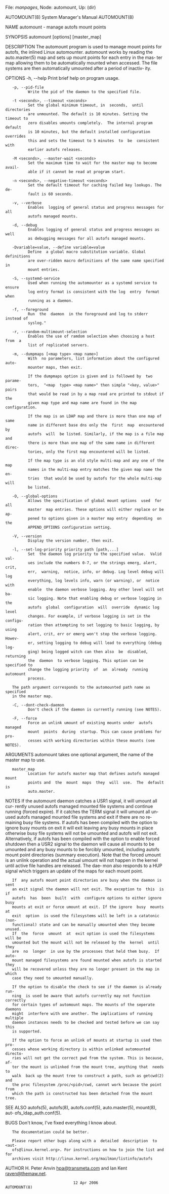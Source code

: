 File: *manpages*,  Node: automount,  Up: (dir)

AUTOMOUNT(8)                System Manager's Manual               AUTOMOUNT(8)



NAME
       automount - manage autofs mount points

SYNOPSIS
       automount [options] [master_map]

DESCRIPTION
       The  automount  program  is used to manage mount points for autofs, the
       inlined  Linux   automounter.    automount   works   by   reading   the
       auto.master(5)  map and sets up mount points for each entry in the mas‐
       ter map allowing them to be automatically mounted  when  accessed.  The
       file systems are then automatically umounted after a period of inactiv‐
       ity.

OPTIONS
       -h, --help
              Print brief help on program usage.

       -p, --pid-file
              Write the pid of the daemon to the specified file.

       -t <seconds>, --timeout <seconds>
              Set the global minimum timeout, in  seconds,  until  directories
              are unmounted. The default is 10 minutes. Setting the timeout to
              zero disables umounts completely.  The internal program  default
              is 10 minutes, but the default installed configuration overrides
              this and sets the timeout to 5 minutes  to  be  consistent  with
              earlier autofs releases.

       -M <seconds>, --master-wait <seconds>
              Set the maximum time to wait for the master map to become avail‐
              able if it cannot be read at program start.

       -n <seconds>, --negative-timeout <seconds>
              Set the default timeout for caching failed key lookups. The  de‐
              fault is 60 seconds.

       -v, --verbose
              Enables  logging of general status and progress messages for all
              autofs managed mounts.

       -d, --debug
              Enables logging of general status and progress messages as  well
              as debugging messages for all autofs managed mounts.

       -Dvariable=value, --define variable=value
              Define  a global macro substitution variable. Global definitions
              are over-ridden macro definitions of the same name specified  in
              mount entries.

       -S, --systemd-service
              Used when running the automounter as a systemd service to ensure
              log entry format is consistent with the log  entry  format  when
              running as a daemon.

       -f, --foreground
              Run  the  daemon  in the foreground and log to stderr instead of
              syslog."

       -r, --random-multimount-selection
              Enables the use of ramdom selection when choosing a host from  a
              list of replicated servers.

       -m, --dumpmaps [<map type> <map name>]
              With  no parameters, list information about the configured auto‐
              mounter maps, then exit.

              If the dumpmaps option is given and is followed by  two  parame‐
              ters,  "<map  type> <map name>" then simple "<key, value>" pairs
              that would be read in by a map read are printed to stdout if the
              given map type and map name are found in the map configuration.

              If the map is an LDAP map and there is more than one map of same
              name in different base dns only the  first  map  encountered  by
              autofs  will  be listed. Similarly, if the map is a file map and
              there is more than one map of the same name in different  direc‐
              tories, only the first map encountered will be listed.

              If the map type is an old style multi-map and any one of the map
              names in the multi-map entry matches the given map name the  en‐
              tries  that would be used by autofs for the whole multi-map will
              be listed.

       -O, --global-options
              Allows the specification of global mount options  used  for  all
              master  map entries. These options will either replace or be ap‐
              pened to options given in a master map entry  depending  on  the
              APPEND_OPTIONS configuration setting.

       -V, --version
              Display the version number, then exit.

       -l, --set-log-priority priority path [path,...]
              Set  the daemon log priority to the specified value.  Valid val‐
              ues include the numbers 0-7, or the strings emerg, alert,  crit,
              err,  warning,  notice, info, or debug. Log level debug will log
              everything, log levels info, warn (or warning), or  notice  with
              enable  the daemon verbose logging. Any other level will set ba‐
              sic logging. Note that enabling debug or verbose logging in  the
              autofs  global  configuration  will  override  dynamic log level
              changes. For example, if verbose logging is set in the  configu‐
              ration then attempting to set logging to basic logging, by using
              alert, crit, err or emerg won't stop the verbose logging. Howev‐
              er, setting logging to debug will lead to everything (debug log‐
              ging) being logged witch can then also  be  disabled,  returning
              the  daemon  to verbose logging. This option can be specified to
              change the logging priority  of  an  already  running  automount
              process.

       The path argument corresponds to the automounted path name as specified
       in the master map.

       -C, --dont-check-daemon
              Don't check if the daemon is currently running (see NOTES).

       -F, --force
              Force an unlink umount of existing mounts under  autofs  managed
              mount  points  during  startup. This can cause problems for pro‐
              cesses with working directories within these mounts (see NOTES).

ARGUMENTS
       automount takes one optional argument, the name of the  master  map  to
       use.

       master_map
              Location for autofs master map that defines autofs managed mount
              points and  the  mount  maps  they  will  use.  The  default  is
              auto.master.

NOTES
       If  the automount daemon catches a USR1 signal, it will umount all cur‐
       rently unused autofs managed mounted file systems and continue  running
       (forced  expire).  If it catches the TERM signal it will umount all un‐
       used autofs managed mounted file systems and exit if there are  no  re‐
       maining  busy file systems. If autofs has been compiled with the option
       to ignore busy mounts on exit it will exit leaving any busy  mounts  in
       place  otherwise busy file systems will not be umounted and autofs will
       not exit.  Alternatively, if autofs has been compiled with  the  option
       to  enable  forced shutdown then a USR2 signal to the daemon will cause
       all mounts to be umounted and any busy mounts to be forcibly  umounted,
       including autofs mount point directories (summary execution). Note that
       the forced umount is an unlink operation and the actual umount will not
       happen  in the kernel until active file handles are released.  The dae‐
       mon also responds to a HUP signal which triggers an update of the  maps
       for each mount point.

       If  any autofs mount point directories are busy when the daemon is sent
       an exit signal the daemon will not exit. The exception to  this  is  if
       autofs  has  been  built  with  configure options to either ignore busy
       mounts at exit or force umount at exit. If the ignore  busy  mounts  at
       exit  option  is used the filesystems will be left in a catatonic (non-
       functional) state and can be manually umounted when they become unused.
       If  the  force  umount  at  exit option is used the filesystems will be
       umounted but the mount will not be released by the  kernel  until  they
       are  no  longer  in use by the processes that held them busy.  If auto‐
       mount managed filesystems are found mounted when autofs is started they
       will be recovered unless they are no longer present in the map in which
       case they need to umounted manually.

       If the option to disable the check to see if the daemon is already run‐
       ning  is used be aware that autofs currently may not function correctly
       for certain types of automount maps. The mounts of the seperate daemons
       might  interfere with one another. The implications of running multiple
       daemon instances needs to be checked and tested before we can say  this
       is supported.

       If the option to force an unlink of mounts at startup is used then pro‐
       cesses whose working directory is within unlinked automounted  directo‐
       ries will not get the correct pwd from the system. This is because, af‐
       ter the mount is unlinked from the mount tree, anything that  needs  to
       walk  back up the mount tree to construct a path, such as getcwd(2) and
       the proc filesystem /proc/<pid>/cwd, cannot work because the point from
       which the path is constructed has been detached from the mount tree.

SEE ALSO
       autofs(5),  autofs(8),  autofs.conf(5),  auto.master(5), mount(8), aut‐
       ofs_ldap_auth.conf(5).

BUGS
       Don't know, I've fixed everything I know about.

       The documentation could be better.

       Please report other bugs along with a  detailed  description  to  <aut‐
       ofs@linux.kernel.org>. For instructions on how to join the list and for
       archives visit http://linux.kernel.org/mailman/listinfo/autofs

AUTHOR
       H. Peter Anvin <hpa@transmeta.com> and Ian Kent <raven@themaw.net>.



                                  12 Apr 2006                     AUTOMOUNT(8)
